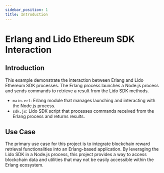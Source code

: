 ```yaml
---
sidebar_position: 1
title: Introduction
---
```


# Erlang and Lido Ethereum SDK Interaction

## Introduction

This example demonstrate the interaction between Erlang and Lido Ethereum SDK processes. The Erlang process launches a Node.js process and sends commands to retrieve a result from the Lido SDK methods.

- `main.erl`: Erlang module that manages launching and interacting with the Node.js process.
- `sdk.js`: Lido SDK script that processes commands received from the Erlang process and returns results.

## Use Case

The primary use case for this project is to integrate blockchain reward retrieval functionalities into an Erlang-based application. By leveraging the Lido SDK in a Node.js process, this project provides a way to access blockchain data and utilities that may not be easily accessible within the Erlang ecosystem.
